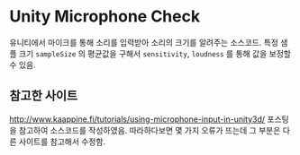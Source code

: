 # Unity Microphone Check
유니티에서 마이크를 통해 소리를 입력받아 소리의 크기를 알려주는 소스코드. 특정 샘플 크기 `sampleSize` 의 평균값을 구해서 `sensitivity`, `loudness` 를 통해 값을 보정할 수 있음.

## 참고한 사이트
http://www.kaappine.fi/tutorials/using-microphone-input-in-unity3d/ 포스팅을 참고하여 소스코드를 작성하였음. 따라하다보면 몇 가지 오류가 뜨는데 그 부분은 다른 사이트를 참고해서 수정함.
